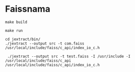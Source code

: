 # Faissnama

```shell
make build
```

```shell
make run
```

```shell
cd jextract/bin/
./jextract --output src -t com.faiss /usr/local/include/faiss/c_api/index_io_c.h 
```

```shell
 ./jextract --output src -t test.faiss -I /usr/include -I /usr/local/include/faiss/c_api /usr/local/include/faiss/c_api/index_io_c.h 
```